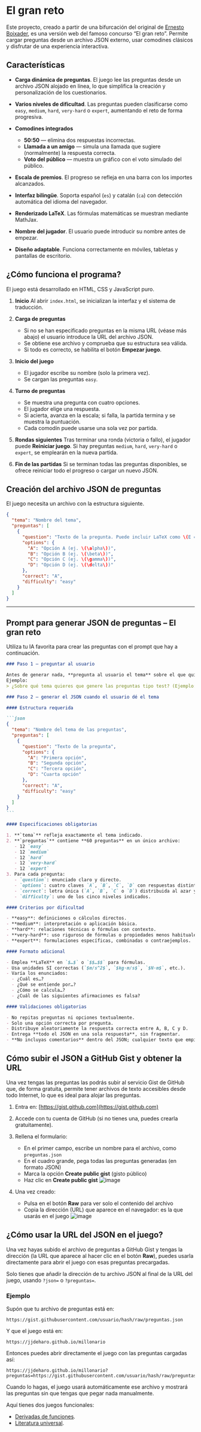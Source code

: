 # El gran reto

Este proyecto, creado a partir de una bifurcación del original de [Ernesto Boixader](https://github.com/eboixader/magnitunid), es una versión web del famoso concurso “El gran reto”. Permite cargar preguntas desde un archivo JSON externo, usar comodines clásicos y disfrutar de una experiencia interactiva.

## Características

* **Carga dinámica de preguntas**. El juego lee las preguntas desde un archivo JSON alojado en línea, lo que simplifica la creación y personalización de los cuestionarios.
* **Varios niveles de dificultad**. Las preguntas pueden clasificarse como `easy`, `medium`, `hard`, `very-hard` o `expert`, aumentando el reto de forma progresiva.
* **Comodines integrados**

  * **50:50** — elimina dos respuestas incorrectas.
  * **Llamada a un amigo** — simula una llamada que sugiere (normalmente) la respuesta correcta.
  * **Voto del público** — muestra un gráfico con el voto simulado del público.
* **Escala de premios**. El progreso se refleja en una barra con los importes alcanzados.
* **Interfaz bilingüe**. Soporta español (`es`) y catalán (`ca`) con detección automática del idioma del navegador.
* **Renderizado LaTeX**. Las fórmulas matemáticas se muestran mediante MathJax.
* **Nombre del jugador**. El usuario puede introducir su nombre antes de empezar.
* **Diseño adaptable**. Funciona correctamente en móviles, tabletas y pantallas de escritorio.

## ¿Cómo funciona el programa?

El juego está desarrollado en HTML, CSS y JavaScript puro.

1. **Inicio**
   Al abrir `index.html`, se inicializan la interfaz y el sistema de traducción.
2. **Carga de preguntas**

   * Si no se han especificado preguntas en la misma URL (véase más abajo) el usuario introduce la URL del archivo JSON.
   * Se obtiene ese archivo y comprueba que su estructura sea válida.
   * Si todo es correcto, se habilita el botón **Empezar juego**.
3. **Inicio del juego**

   * El jugador escribe su nombre (solo la primera vez).
   * Se cargan las preguntas `easy`.
4. **Turno de preguntas**

   * Se muestra una pregunta con cuatro opciones.
   * El jugador elige una respuesta.
   * Si acierta, avanza en la escala; si falla, la partida termina y se muestra la puntuación.
   * Cada comodín puede usarse una sola vez por partida.
5. **Rondas siguientes**
   Tras terminar una ronda (victoria o fallo), el jugador puede **Reiniciar juego**. Si hay preguntas `medium`, `hard`, `very-hard` o `expert`, se emplearán en la nueva partida.
6. **Fin de las partidas**
   Si se terminan todas las preguntas disponibles, se ofrece reiniciar todo el progreso o cargar un nuevo JSON.

## Creación del archivo JSON de preguntas

El juego necesita un archivo con la estructura siguiente.

```json
{
  "tema": "Nombre del tema",
  "preguntas": [
    {
      "question": "Texto de la pregunta. Puede incluir LaTeX como \(E = mc^2\).",
      "options": {
        "A": "Opción A (ej. \(\alpha\))",
        "B": "Opción B (ej. \(\beta\))",
        "C": "Opción C (ej. \(\gamma\))",
        "D": "Opción D (ej. \(\delta\))"
      },
      "correct": "A",
      "difficulty": "easy"
    }
  ]
}
```

---

## Prompt para generar JSON de preguntas – El gran reto
Utiliza tu IA favorita para crear las preguntas con el prompt que hay a continuación.

````markdown
### Paso 1 – preguntar al usuario

Antes de generar nada, **pregunta al usuario el tema** sobre el que quiere las preguntas.  
Ejemplo:  
> ¿Sobre qué tema quieres que genere las preguntas tipo test? (Ejemplo: cinemática, derivadas, genética…)

### Paso 2 – generar el JSON cuando el usuario dé el tema

#### Estructura requerida

```json
{
  "tema": "Nombre del tema de las preguntas",
  "preguntas": [
    {
      "question": "Texto de la pregunta",
      "options": {
        "A": "Primera opción",
        "B": "Segunda opción",
        "C": "Tercera opción",
        "D": "Cuarta opción"
      },
      "correct": "A",
      "difficulty": "easy"
    }
  ]
}
```

#### Especificaciones obligatorias

1. **`tema`** refleja exactamente el tema indicado.
2. **`preguntas`** contiene **60 preguntas** en un único archivo:  
   - 12 `easy`  
   - 12 `medium`  
   - 12 `hard`  
   - 12 `very-hard`  
   - 12 `expert`
3. Para cada pregunta:  
   - `question`: enunciado claro y directo.  
   - `options`: cuatro claves `A`, `B`, `C`, `D` con respuestas distintas.  
   - `correct`: letra única (`A`, `B`, `C` o `D`) distribuida al azar y de forma equilibrada en todo el conjunto.  
   - `difficulty`: uno de los cinco niveles indicados.

#### Criterios por dificultad

- **easy**: definiciones o cálculos directos.  
- **medium**: interpretación o aplicación básica.  
- **hard**: relaciones técnicas o fórmulas con contexto.  
- **very-hard**: uso riguroso de fórmulas o propiedades menos habituales.  
- **expert**: formulaciones específicas, combinadas o contraejemplos.

#### Formato adicional

- Emplea **LaTeX** en `$…$` o `$$…$$` para fórmulas.  
- Usa unidades SI correctas (`$m/s^2$`, `$kg·m/s$`, `$N·m$`, etc.).  
- Varía los enunciados:  
  - ¿Cuál es…?  
  - ¿Qué se entiende por…?  
  - ¿Cómo se calcula…?  
  - ¿Cuál de las siguientes afirmaciones es falsa?

#### Validaciones obligatorias

- No repitas preguntas ni opciones textualmente.  
- Solo una opción correcta por pregunta.  
- Distribuye aleatoriamente la respuesta correcta entre A, B, C y D.  
- Entrega **todo el JSON en una sola respuesta**, sin fragmentar.  
- **No incluyas comentarios** dentro del JSON; cualquier texto que empiece con `//`, `#` o `/*` lo invalidaría.
````

## Cómo subir el JSON a GitHub Gist y obtener la URL
Una vez tengas las preguntas las podrás subir al servicio Gist de GitHub que, de forma gratuita, permite tener archivos de texto accesibles desde todo Internet, lo que es ideal para alojar las preguntas.

1. Entra en: [https://gist.github.com](https://gist.github.com)
2. Accede con tu cuenta de GitHub (si no tienes una, puedes crearla gratuitamente).
3. Rellena el formulario:

   * En el primer campo, escribe un nombre para el archivo, como `preguntas.json`
   * En el cuadro grande, pega todas las preguntas generadas (en formato JSON)
   * Marca la opción **Create public gist** (gisto público)
   * Haz clic en **Create public gist**
     ![image](https://github.com/user-attachments/assets/97f64fcb-6b16-49eb-b41d-428baf806b76)

4. Una vez creado:

   * Pulsa en el botón **Raw** para ver solo el contenido del archivo
   * Copia la dirección (URL) que aparece en el navegador: es la que usarás en el juego
     ![image](https://github.com/user-attachments/assets/9936acb7-5d4c-4400-9a76-1f5023ca9fae)


## ¿Cómo usar la URL del JSON en el juego?

Una vez hayas subido el archivo de preguntas a GitHub Gist y tengas la dirección (la URL que aparece al hacer clic en el botón **Raw**), puedes usarla directamente para abrir el juego con esas preguntas precargadas.

Solo tienes que añadir la dirección de tu archivo JSON al final de la URL del juego, usando `?json=` o `?preguntas=`.

### Ejemplo

Supón que tu archivo de preguntas está en:

```
https://gist.githubusercontent.com/usuario/hash/raw/preguntas.json
```

Y que el juego está en:

```
https://jjdeharo.github.io/millonario
```

Entonces puedes abrir directamente el juego con las preguntas cargadas así:

```
https://jjdeharo.github.io/millonario?preguntas=https://gist.githubusercontent.com/usuario/hash/raw/preguntas.json
```

Cuando lo hagas, el juego usará automáticamente ese archivo y mostrará las preguntas sin que tengas que pegar nada manualmente.

Aquí tienes dos juegos funcionales:
- [Derivadas de funciones](https://jjdeharo.github.io/millonario/?preguntas=https://gist.githubusercontent.com/jjdeharo/518ee579638b23a7073b5c0b529f5194/raw/bb45b5cad5866e47e22714ceb5ee22241811d077/derivadas.json).
- [Literatura universal](https://jjdeharo.github.io/millonario/?preguntas=https://gist.githubusercontent.com/jjdeharo/fd5eba4b4cd9d752800e61756adaa508/raw/ad07b2bb181ad0b21130284085e66df83f93523e/literatura.json).
